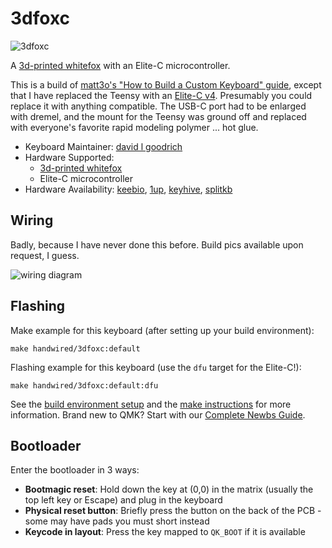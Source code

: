 # 3dfoxc

![3dfoxc](https://cdn.thingiverse.com/assets/12/3a/3e/5f/47/64A223C2-57E8-4124-B6AB-3031A0BA7973.jpeg)

A [3d-printed whitefox](https://www.thingiverse.com/thing:2952008) with an Elite-C microcontroller.

This is a build of [matt3o's "How to Build a Custom Keyboard" guide](https://matt3o.com/book/), except that I have replaced the Teensy with an [Elite-C v4](https://keeb.io/products/elite-c-low-profile-version-usb-c-pro-micro-replacement-atmega32u4). Presumably you could replace it with anything compatible.  The USB-C port had to be enlarged with dremel, and the mount for the Teensy was ground off and replaced with everyone's favorite rapid modeling polymer ... hot glue.

* Keyboard Maintainer: [david l goodrich](mailto:dlg@dsrw.org)
* Hardware Supported: 
   * [3d-printed whitefox](https://www.thingiverse.com/thing:2952008)
   * Elite-C microcontroller 
* Hardware Availability: [keebio](https://keeb.io/products/elite-c-low-profile-version-usb-c-pro-micro-replacement-atmega32u4), [1up](https://1upkeyboards.com/shop/controllers/elite-c-v4-controller/), [keyhive](https://keyhive.xyz/shop/elite-c), [splitkb](https://splitkb.com/products/elite-c-low-profile-rev4-microcontroller)

## Wiring

Badly, because I have never done this before. Build pics available upon request, I guess.

![wiring diagram](https://user-images.githubusercontent.com/6492494/148123622-36cae91e-97f3-40f7-a6fc-4d59b1a3ef02.png)


## Flashing

Make example for this keyboard (after setting up your build environment):

    make handwired/3dfoxc:default

Flashing example for this keyboard (use the `dfu` target for the Elite-C!):

    make handwired/3dfoxc:default:dfu

See the [build environment setup](https://docs.qmk.fm/#/getting_started_build_tools) and the [make instructions](https://docs.qmk.fm/#/getting_started_make_guide) for more information. Brand new to QMK? Start with our [Complete Newbs Guide](https://docs.qmk.fm/#/newbs).

## Bootloader

Enter the bootloader in 3 ways:

* **Bootmagic reset**: Hold down the key at (0,0) in the matrix (usually the top left key or Escape) and plug in the keyboard
* **Physical reset button**: Briefly press the button on the back of the PCB - some may have pads you must short instead
* **Keycode in layout**: Press the key mapped to `QK_BOOT` if it is available


